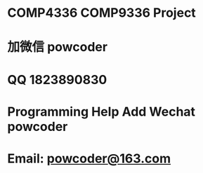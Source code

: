 # COMP4336 COMP9336 Project
# 加微信 powcoder

# QQ 1823890830

# Programming Help Add Wechat powcoder

# Email: powcoder@163.com

